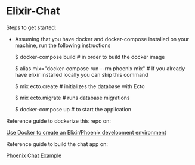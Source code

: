 # Elixir-Chat


Steps to get started:

- Assuming that you have docker and docker-compose installed on your machine, run the following instructions

    $ docker-compose build # in order to build the docker image
    
    $ alias mix="docker-compose run --rm phoenix mix" # If you already have elixir installed locally you can skip this command

    $ mix ecto.create # initializes the database with Ecto
    
    $ mix ecto.migrate # runs database migrations
    
    $ docker-compose up # to start the application


Reference guide to dockerize this repo on:

[Use Docker to create an Elixir/Phoenix development environment](https://medium.com/swlh/use-docker-to-create-an-elixir-phoenix-development-environment-e1a81def1d2e)

Reference guide to build the chat app on:

[Phoenix Chat Example](https://github.com/dwyl/phoenix-chat-example)